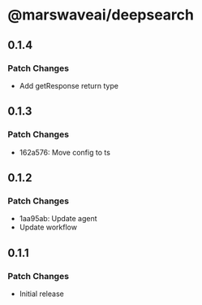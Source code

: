 # @marswaveai/deepsearch

## 0.1.4

### Patch Changes

- Add getResponse return type

## 0.1.3

### Patch Changes

- 162a576: Move config to ts

## 0.1.2

### Patch Changes

- 1aa95ab: Update agent
- Update workflow

## 0.1.1

### Patch Changes

- Initial release
